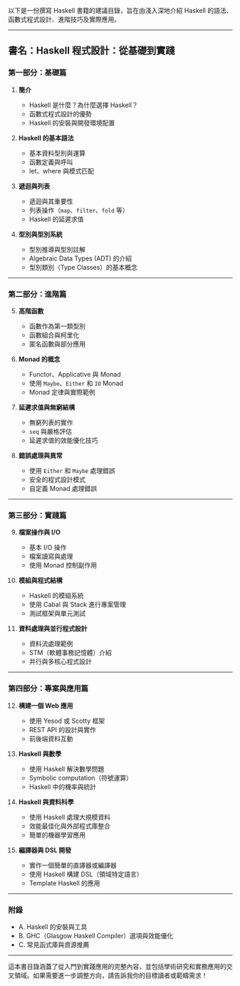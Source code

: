 以下是一份撰寫 Haskell 書籍的建議目錄，旨在由淺入深地介紹 Haskell 的語法、函數式程式設計、進階技巧及實際應用。

---

## 書名：**Haskell 程式設計：從基礎到實踐**

### **第一部分：基礎篇**
1. **簡介**
   - Haskell 是什麼？為什麼選擇 Haskell？
   - 函數式程式設計的優勢
   - Haskell 的安裝與開發環境配置

2. **Haskell 的基本語法**
   - 基本資料型別與運算
   - 函數定義與呼叫
   - let、where 與模式匹配

3. **遞迴與列表**
   - 遞迴與其重要性
   - 列表操作（`map`、`filter`、`fold` 等）
   - Haskell 的延遲求值

4. **型別與型別系統**
   - 型別推導與型別註解
   - Algebraic Data Types (ADT) 的介紹
   - 型別類別（Type Classes）的基本概念

---

### **第二部分：進階篇**
5. **高階函數**
   - 函數作為第一類型別
   - 函數組合與柯里化
   - 匿名函數與部分應用

6. **Monad 的概念**
   - Functor、Applicative 與 Monad
   - 使用 `Maybe`、`Either` 和 `IO` Monad
   - Monad 定律與實際範例

7. **延遲求值與無窮結構**
   - 無窮列表的實作
   - `seq` 與嚴格評估
   - 延遲求值的效能優化技巧

8. **錯誤處理與異常**
   - 使用 `Either` 和 `Maybe` 處理錯誤
   - 安全的程式設計模式
   - 自定義 Monad 處理錯誤

---

### **第三部分：實踐篇**
9. **檔案操作與 I/O**
   - 基本 I/O 操作
   - 檔案讀寫與處理
   - 使用 Monad 控制副作用

10. **模組與程式結構**
    - Haskell 的模組系統
    - 使用 Cabal 與 Stack 進行專案管理
    - 測試框架與單元測試

11. **資料處理與並行程式設計**
    - 資料流處理範例
    - STM（軟體事務記憶體）介紹
    - 并行與多核心程式設計

---

### **第四部分：專案與應用篇**
12. **構建一個 Web 應用**
    - 使用 Yesod 或 Scotty 框架
    - REST API 的設計與實作
    - 前後端資料互動

13. **Haskell 與數學**
    - 使用 Haskell 解決數學問題
    - Symbolic computation（符號運算）
    - Haskell 中的機率與統計

14. **Haskell 與資料科學**
    - 使用 Haskell 處理大規模資料
    - 效能最佳化與外部程式庫整合
    - 簡單的機器學習應用

15. **編譯器與 DSL 開發**
    - 實作一個簡單的直譯器或編譯器
    - 使用 Haskell 構建 DSL（領域特定語言）
    - Template Haskell 的應用

---

### **附錄**
- A. Haskell 的安裝與工具
- B. GHC（Glasgow Haskell Compiler）選項與效能優化
- C. 常見函式庫與資源推薦

---

這本書目錄涵蓋了從入門到實踐應用的完整內容，並包括學術研究和實務應用的交叉領域。如果需要進一步調整方向，請告訴我你的目標讀者或範疇需求！